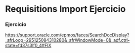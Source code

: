 # Requisitions Import Ejercicio
### Ejercicio
https://support.oracle.com/epmos/faces/SearchDocDisplay?_afrLoop=295125084310280&_afrWindowMode=0&_adf.ctrl-state=fd37s3lf0_4#FIX


